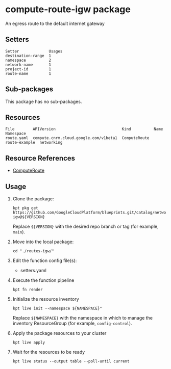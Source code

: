 # compute-route-igw package

An egress route to the default internet gateway

## Setters

```
Setter             Usages
destination-range  1
namespace          2
network-name       1
project-id         1
route-name         1
```

## Sub-packages

This package has no sub-packages.

## Resources

```
File        APIVersion                             Kind          Name           Namespace
route.yaml  compute.cnrm.cloud.google.com/v1beta1  ComputeRoute  route-example  networking
```

## Resource References

- [ComputeRoute](https://cloud.google.com/config-connector/docs/reference/resource-docs/compute/computeroute)

## Usage

1.  Clone the package:
    ```
    kpt pkg get https://github.com/GoogleCloudPlatform/blueprints.git/catalog/networking/routes/routes-igw@${VERSION}
    ```
    Replace `${VERSION}` with the desired repo branch or tag
    (for example, `main`).

1.  Move into the local package:
    ```
    cd "./routes-igw/"
    ```

1.  Edit the function config file(s):
    - setters.yaml

1.  Execute the function pipeline
    ```
    kpt fn render
    ```

1.  Initialize the resource inventory
    ```
    kpt live init --namespace ${NAMESPACE}"
    ```
    Replace `${NAMESPACE}` with the namespace in which to manage
    the inventory ResourceGroup (for example, `config-control`).

1.  Apply the package resources to your cluster
    ```
    kpt live apply
    ```

1.  Wait for the resources to be ready
    ```
    kpt live status --output table --poll-until current
    ```

